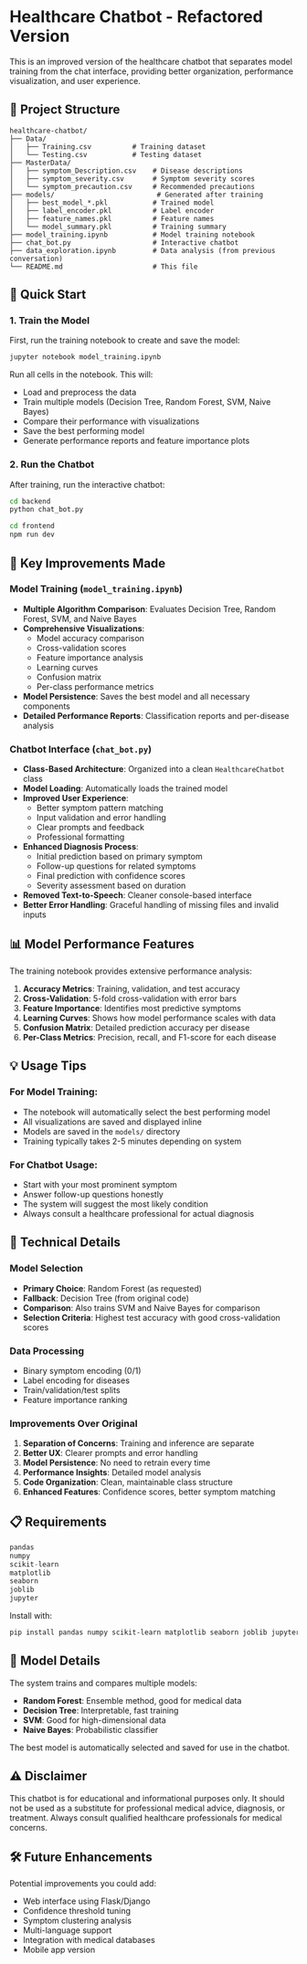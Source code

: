 # Healthcare Chatbot - Refactored Version

This is an improved version of the healthcare chatbot that separates model training from the chat interface, providing better organization, performance visualization, and user experience.

## 📁 Project Structure

```
healthcare-chatbot/
├── Data/
│   ├── Training.csv          # Training dataset
│   └── Testing.csv           # Testing dataset
├── MasterData/
│   ├── symptom_Description.csv    # Disease descriptions
│   ├── symptom_severity.csv       # Symptom severity scores
│   └── symptom_precaution.csv     # Recommended precautions
├── models/                         # Generated after training
│   ├── best_model_*.pkl           # Trained model
│   ├── label_encoder.pkl          # Label encoder
│   ├── feature_names.pkl          # Feature names
│   └── model_summary.pkl          # Training summary
├── model_training.ipynb           # Model training notebook
├── chat_bot.py                    # Interactive chatbot
├── data_exploration.ipynb         # Data analysis (from previous conversation)
└── README.md                      # This file
```

## 🚀 Quick Start

### 1. Train the Model

First, run the training notebook to create and save the model:

```bash
jupyter notebook model_training.ipynb
```

Run all cells in the notebook. This will:

- Load and preprocess the data
- Train multiple models (Decision Tree, Random Forest, SVM, Naive Bayes)
- Compare their performance with visualizations
- Save the best performing model
- Generate performance reports and feature importance plots

### 2. Run the Chatbot

After training, run the interactive chatbot:

```bash
cd backend
python chat_bot.py
```

```bash
cd frontend
npm run dev
```

## 🔧 Key Improvements Made

### Model Training (`model_training.ipynb`)

- **Multiple Algorithm Comparison**: Evaluates Decision Tree, Random Forest, SVM, and Naive Bayes
- **Comprehensive Visualizations**:
  - Model accuracy comparison
  - Cross-validation scores
  - Feature importance analysis
  - Learning curves
  - Confusion matrix
  - Per-class performance metrics
- **Model Persistence**: Saves the best model and all necessary components
- **Detailed Performance Reports**: Classification reports and per-disease analysis

### Chatbot Interface (`chat_bot.py`)

- **Class-Based Architecture**: Organized into a clean `HealthcareChatbot` class
- **Model Loading**: Automatically loads the trained model
- **Improved User Experience**:
  - Better symptom pattern matching
  - Input validation and error handling
  - Clear prompts and feedback
  - Professional formatting
- **Enhanced Diagnosis Process**:
  - Initial prediction based on primary symptom
  - Follow-up questions for related symptoms
  - Final prediction with confidence scores
  - Severity assessment based on duration
- **Removed Text-to-Speech**: Cleaner console-based interface
- **Better Error Handling**: Graceful handling of missing files and invalid inputs

## 📊 Model Performance Features

The training notebook provides extensive performance analysis:

1. **Accuracy Metrics**: Training, validation, and test accuracy
2. **Cross-Validation**: 5-fold cross-validation with error bars
3. **Feature Importance**: Identifies most predictive symptoms
4. **Learning Curves**: Shows how model performance scales with data
5. **Confusion Matrix**: Detailed prediction accuracy per disease
6. **Per-Class Metrics**: Precision, recall, and F1-score for each disease

## 💡 Usage Tips

### For Model Training:

- The notebook will automatically select the best performing model
- All visualizations are saved and displayed inline
- Models are saved in the `models/` directory
- Training typically takes 2-5 minutes depending on system

### For Chatbot Usage:

- Start with your most prominent symptom
- Answer follow-up questions honestly
- The system will suggest the most likely condition
- Always consult a healthcare professional for actual diagnosis

## 🔬 Technical Details

### Model Selection

- **Primary Choice**: Random Forest (as requested)
- **Fallback**: Decision Tree (from original code)
- **Comparison**: Also trains SVM and Naive Bayes for comparison
- **Selection Criteria**: Highest test accuracy with good cross-validation scores

### Data Processing

- Binary symptom encoding (0/1)
- Label encoding for diseases
- Train/validation/test splits
- Feature importance ranking

### Improvements Over Original

1. **Separation of Concerns**: Training and inference are separate
2. **Better UX**: Clearer prompts and error handling
3. **Model Persistence**: No need to retrain every time
4. **Performance Insights**: Detailed model analysis
5. **Code Organization**: Clean, maintainable class structure
6. **Enhanced Features**: Confidence scores, better symptom matching

## 📋 Requirements

```python
pandas
numpy
scikit-learn
matplotlib
seaborn
joblib
jupyter
```

Install with:

```bash
pip install pandas numpy scikit-learn matplotlib seaborn joblib jupyter
```

## 🤖 Model Details

The system trains and compares multiple models:

- **Random Forest**: Ensemble method, good for medical data
- **Decision Tree**: Interpretable, fast training
- **SVM**: Good for high-dimensional data
- **Naive Bayes**: Probabilistic classifier

The best model is automatically selected and saved for use in the chatbot.

## ⚠️ Disclaimer

This chatbot is for educational and informational purposes only. It should not be used as a substitute for professional medical advice, diagnosis, or treatment. Always consult qualified healthcare professionals for medical concerns.

## 🛠️ Future Enhancements

Potential improvements you could add:

- Web interface using Flask/Django
- Confidence threshold tuning
- Symptom clustering analysis
- Multi-language support
- Integration with medical databases
- Mobile app version
